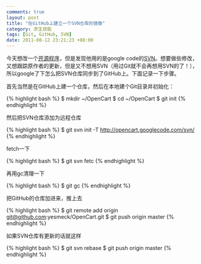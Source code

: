 ```yaml
---
comments: true
layout: post
title: "在GitHub上建立一个SVN仓库的镜像"
category: 求生技能
tags: [Git, GitHub, SVN]
date: 2011-08-12 23:21:23 +08:00
---
```

今天想改一个<a href="http://www.opencart.com" target="_blank">开源程序</a>，但是发现他用的是google code的<a href="http://opencart.googlecode.com/svn/" target="_blank">SVN</a>。想要做些修改，又想跟踪原作者的更新，但是又不想用SVN（用过Git就不会再想用SVN的了！），所以google了下怎么把SVN仓库同步到了GitHub上。下面记录一下步骤。

首先当然是在GitHub上建一个仓库，然后在本地建个Git目录并初始化：

{% highlight bash %}
$ mkdir ~/OpenCart
$ cd ~/OpenCart
$ git init
{% endhighlight %}

然后把SVN仓库添加为远程仓库

{% highlight bash %}
$ git svn init -T http://opencart.googlecode.com/svn/
{% endhighlight %}

fetch一下

{% highlight bash %}
$ git svn fetc
{% endhighlight %}

再用gc清理一下

{% highlight bash %}
$ git gc
{% endhighlight %}

把GitHub的仓库加进来，推上去

{% highlight bash %}
$ git remote add origin git@github.com:yesmeck/OpenCart.git
$ git push origin master
{% endhighlight %}

如果SVN仓库有更新的话就这样

{% highlight bash %}
$ git svn rebase
$ git push origin master
{% endhighlight %}

